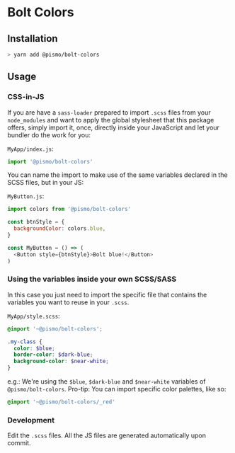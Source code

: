 # Bolt Colors

## Installation

```sh
> yarn add @pismo/bolt-colors
```

## Usage

### CSS-in-JS

If you are have a `sass-loader` prepared to import `.scss` files from your `node_modules` and want to apply the global stylesheet that this package offers, simply import it, once, directly inside your JavaScript and let your bundler do the work for you:

`MyApp/index.js`:
```js
import '@pismo/bolt-colors'
```

You can name the import to make use of the same variables declared in the SCSS files, but in your JS:

`MyButton.js`:
```js
import colors from '@pismo/bolt-colors'

const btnStyle = {
  backgroundColor: colors.blue,
}

const MyButton = () => (
  <Button style={btnStyle}>Bolt blue!</Button>
)
```

### Using the variables inside your own SCSS/SASS

In this case you just need to import the specific file that contains the variables you want to reuse in your `.scss`.

`MyApp/style.scss`:
```scss
@import '~@pismo/bolt-colors';

.my-class {
  color: $blue;
  border-color: $dark-blue;
  background-color: $near-white;
}
```

e.g.: We're using the `$blue`, `$dark-blue` and `$near-white` variables of `@pismo/bolt-colors`.
Pro-tip: You can import specific color palettes, like so:

```scss
@import '~@pismo/bolt-colors/_red'
```

### Development

Edit the `.scss` files. All the JS files are generated automatically upon commit.
